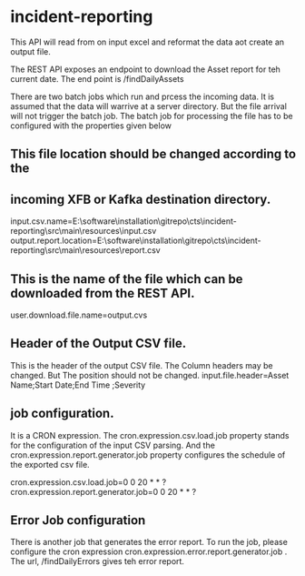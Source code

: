 # incident-reporting

This API will read from on input excel and reformat the
data aot create an output file.

The REST API exposes an endpoint to download the Asset report for teh current date.
The end point is <context-root>/findDailyAssets
  
There are two batch jobs which run and prcess the incoming data. It is assumed that the data will warrive at a
server directory. But the file arrival will not trigger the batch job. The batch job for processing the file has to be 
configured with the properties given below

## This file location should be changed according to the
## incoming XFB or Kafka destination directory.
input.csv.name=E:\\software\\installation\\gitrepo\\cts\\incident-reporting\\src\\main\\resources\\input.csv
output.report.location=E:\\software\\installation\\gitrepo\\cts\\incident-reporting\\src\\main\\resources\\report.csv

## This is the name of the file which can be downloaded from the REST API.
user.download.file.name=output.cvs

## Header of the Output CSV file.
This is the header of the output CSV file. The Column headers may be changed. But
The position should not be changed.
input.file.header=Asset Name;Start Date;End Time ;Severity

## job configuration.
It is a CRON expression. The cron.expression.csv.load.job property stands for the configuration
of the input CSV parsing. And the cron.expression.report.generator.job property configures the 
schedule of the exported csv file.

cron.expression.csv.load.job=0 0 20 * * ?
cron.expression.report.generator.job=0 0 20 * * ?

## Error Job configuration
There is another job that generates the error report. To run the
job, please configure the cron expression cron.expression.error.report.generator.job .
The url, <context-root>/findDailyErrors gives teh error report.
